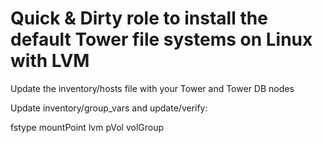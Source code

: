 # Quick & Dirty role to install the default Tower file systems on Linux with LVM

Update the inventory/hosts file with your Tower and Tower DB nodes

Update inventory/group_vars and update/verify:

fstype
mountPoint
lvm
pVol
volGroup
